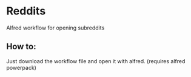 Reddits
=======

Alfred workflow for opening subreddits


How to:
-------

Just download the workflow file and open it with alfred. (requires alfred powerpack)
